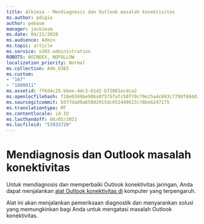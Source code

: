 ```yaml
---
title: Alkimia - Mendiagnosis dan Outlook masalah konektivitas
ms.author: pdigia
author: pebaum
manager: jackiesm
ms.date: 04/21/2020
ms.audience: Admin
ms.topic: article
ms.service: o365-administration
ROBOTS: NOINDEX, NOFOLLOW
localization_priority: Normal
ms.collection: Adm_O365
ms.custom:
- "167"
- "1800011"
ms.assetid: ff6d4c25-bbee-4dc3-b1d2-b72081ecdca2
ms.openlocfilehash: f10eb569be90ba8f5f5fafc50f70c79e15a4c693c7798f804da4206846eccecc
ms.sourcegitcommit: b5f7da89a650d2915dc652449623c78be6247175
ms.translationtype: MT
ms.contentlocale: id-ID
ms.lasthandoff: 08/05/2021
ms.locfileid: "53933720"
---
```

# <a name="diagnose-and-resolve-outlook-connectivity-issues"></a>Mendiagnosis dan Outlook masalah konektivitas

Untuk mendiagnosis dan memperbaiki Outlook konektivitas jaringan, Anda dapat menjalankan [alat Outlook konektivitas di](https://aka.ms/SaRA-OutlookDisconnect-Alchemy) komputer yang terpengaruh.
  
Alat ini akan menjalankan pemeriksaan diagnostik dan menyarankan solusi yang memungkinkan bagi Anda untuk mengatasi masalah Outlook konektivitas.
  